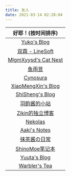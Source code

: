 ```yaml
---
title: 友人
date: 2021-03-14 02:28:04
---
```


|                好耶！(按时间排序)                |
| :----------------------------------------------: |
|       [Yuko's Blog](https://blog.779.moe)        |
|   [双霖 - LineSoft](https://www.linesoft.top)    |
|   [MlgmXyysd's Cat Nest](https://www.neko.ink)   |
|            [鱼雨昱](https://yuu.ink)             |
|         [Cynosura](https://cynosura.one)         |
| [XiaoMengXin's Blog](https://blog.salt-fish.moe) |
|   [ShiSheng's Blog](https://blog.shisheng.icu)   |
|        [羽韵酱的小站](https://lelinus.cn)        |
|       [Zikin的独立博客](https://zikin.org)       |
|       [Nekolas](https://blog.nekolas.cafe)       |
|   [Aaki's Notes](https://mikan.bangdream.moe)    |
|         [抹茶酱の日常](https://matce.cn)         |
|      [ShinoMoe笔记本](https://shinomoe.xyz)      |
|      [Yuuta's Blog](https://blog.yuuta.moe)      |
|        [Warbler's Tea](https://uguisu.ch)        |

